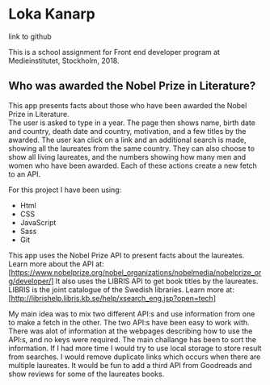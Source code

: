 Loka Kanarp
===========

link to github
 
This is a school assignment for Front end developer program at Medieinstitutet, Stockholm, 2018.

Who was awarded the Nobel Prize in Literature?
----------------------------------------------
This app presents facts about those who have been awarded the Nobel Prize in Literature.  
The user is asked to type in a year. The page then shows name, birth date and country, death date and country, motivation, and a few titles by the awarded. The user kan click on a link and an additional search is made, showing all the laureates from the same country. They can also choose to show all living laureates, and the numbers showing how many men and women who have been awarded. Each of these actions create a new fetch to an API.

For this project I have been using:
* Html
* CSS
* JavaScript
* Sass
* Git

This app uses the Nobel Prize API to present facts about the laureates. Learn more about the API at:
[https://www.nobelprize.org/nobel_organizations/nobelmedia/nobelprize_org/developer/]
It also uses the LIBRIS API to get book titles by the laureates. LIBRIS is the joint catalogue of the Swedish libraries. Learn more at:
[http://librishelp.libris.kb.se/help/xsearch_eng.jsp?open=tech]

My main idea was to mix two different API:s and use information from one to make a fetch in the other. The two API:s have been easy to work with. There was alot of information at the webpages describing how to use the API:s, and no keys were required. The main challange has been to sort the information. 
If I had more time I would try to use local storage to store result from searches. I would remove duplicate links which occurs when there are multiple laureates. It would be fun to add a third API from Goodreads and show reviews for some of the laureates books. 
